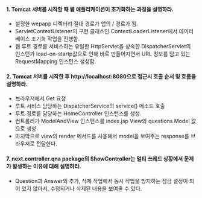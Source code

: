 #### 1. Tomcat 서버를 시작할 때 웹 애플리케이션이 초기화하는 과정을 설명하라.
* 설정한 wepapp 디렉터리 절대 경로가 앱의 / 경로가 됨.
* ServletContextListener의 구현 클래스인 ContextLoaderListener에서 데이터베이스 초기화 작업을 진행함.
* 웹 루트 경로를 서비스하는 유일한 HttpServlet을 상속한 DispatcherServlet의 인스턴가 load-on-startp값으로 인해 바로 만들어지면서 URL 정보를 담고 있는 RequestMapping 인스턴스 생성함.

#### 2. Tomcat 서버를 시작한 후 http://localhost:8080으로 접근시 호출 순서 및 흐름을 설명하라.
* 브라우저에서 Get 요청
* 루트 서비스 담당하는 DispatcherService의 service() 메소드 호출
* 루트 경로를 담당하는 HomeController 인스턴스를 생성.
* 컨트롤러가 ModelAndView 인스턴스를 index.jsp View와 questions Model 값으로 생성
* 마지막으로 view의 render 메서드를 사용해서 model을 보여주는 response를 브라우저로 전달한다.

#### 7. next.controller.qna package의 ShowController는 멀티 쓰레드 상황에서 문제가 발생하는 이유에 대해 설명하라.
* Question과 Answer의 추가, 삭제 작업에서 동시 작업을 방지하는 잠금 설정이 되어 있지 않아서, 수정되거나 삭제된 내용을 보여줄 수 있다.

